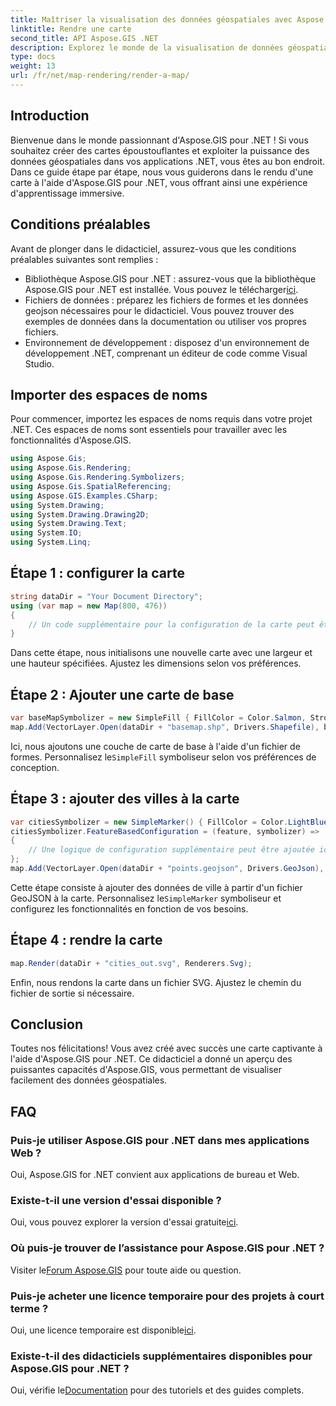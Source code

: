 ```yaml
---
title: Maîtriser la visualisation des données géospatiales avec Aspose.GIS
linktitle: Rendre une carte
second_title: API Aspose.GIS .NET
description: Explorez le monde de la visualisation de données géospatiales avec Aspose.GIS pour .NET. Créez de superbes cartes sans effort. Télécharger maintenant! #Aspose #SIG
type: docs
weight: 13
url: /fr/net/map-rendering/render-a-map/
---
```

## Introduction
Bienvenue dans le monde passionnant d'Aspose.GIS pour .NET ! Si vous souhaitez créer des cartes époustouflantes et exploiter la puissance des données géospatiales dans vos applications .NET, vous êtes au bon endroit. Dans ce guide étape par étape, nous vous guiderons dans le rendu d'une carte à l'aide d'Aspose.GIS pour .NET, vous offrant ainsi une expérience d'apprentissage immersive.
## Conditions préalables
Avant de plonger dans le didacticiel, assurez-vous que les conditions préalables suivantes sont remplies :
-  Bibliothèque Aspose.GIS pour .NET : assurez-vous que la bibliothèque Aspose.GIS pour .NET est installée. Vous pouvez le télécharger[ici](https://releases.aspose.com/gis/net/).
- Fichiers de données : préparez les fichiers de formes et les données geojson nécessaires pour le didacticiel. Vous pouvez trouver des exemples de données dans la documentation ou utiliser vos propres fichiers.
- Environnement de développement : disposez d'un environnement de développement .NET, comprenant un éditeur de code comme Visual Studio.
## Importer des espaces de noms
Pour commencer, importez les espaces de noms requis dans votre projet .NET. Ces espaces de noms sont essentiels pour travailler avec les fonctionnalités d'Aspose.GIS.
```csharp
using Aspose.Gis;
using Aspose.Gis.Rendering;
using Aspose.Gis.Rendering.Symbolizers;
using Aspose.Gis.SpatialReferencing;
using Aspose.GIS.Examples.CSharp;
using System.Drawing;
using System.Drawing.Drawing2D;
using System.Drawing.Text;
using System.IO;
using System.Linq;
```
## Étape 1 : configurer la carte
```csharp
string dataDir = "Your Document Directory";
using (var map = new Map(800, 476))
{
    // Un code supplémentaire pour la configuration de la carte peut être ajouté ici.
}
```
Dans cette étape, nous initialisons une nouvelle carte avec une largeur et une hauteur spécifiées. Ajustez les dimensions selon vos préférences.
## Étape 2 : Ajouter une carte de base
```csharp
var baseMapSymbolizer = new SimpleFill { FillColor = Color.Salmon, StrokeWidth = 0.75 };
map.Add(VectorLayer.Open(dataDir + "basemap.shp", Drivers.Shapefile), baseMapSymbolizer);
```
 Ici, nous ajoutons une couche de carte de base à l'aide d'un fichier de formes. Personnalisez le`SimpleFill` symboliseur selon vos préférences de conception.
## Étape 3 : ajouter des villes à la carte
```csharp
var citiesSymbolizer = new SimpleMarker() { FillColor = Color.LightBlue };
citiesSymbolizer.FeatureBasedConfiguration = (feature, symbolizer) =>
{
    // Une logique de configuration supplémentaire peut être ajoutée ici.
};
map.Add(VectorLayer.Open(dataDir + "points.geojson", Drivers.GeoJson), citiesSymbolizer);
```
 Cette étape consiste à ajouter des données de ville à partir d'un fichier GeoJSON à la carte. Personnalisez le`SimpleMarker` symboliseur et configurez les fonctionnalités en fonction de vos besoins.
## Étape 4 : rendre la carte
```csharp
map.Render(dataDir + "cities_out.svg", Renderers.Svg);
```
Enfin, nous rendons la carte dans un fichier SVG. Ajustez le chemin du fichier de sortie si nécessaire.
## Conclusion
Toutes nos félicitations! Vous avez créé avec succès une carte captivante à l'aide d'Aspose.GIS pour .NET. Ce didacticiel a donné un aperçu des puissantes capacités d'Aspose.GIS, vous permettant de visualiser facilement des données géospatiales.
## FAQ
### Puis-je utiliser Aspose.GIS pour .NET dans mes applications Web ?
Oui, Aspose.GIS for .NET convient aux applications de bureau et Web.
### Existe-t-il une version d'essai disponible ?
Oui, vous pouvez explorer la version d'essai gratuite[ici](https://releases.aspose.com/).
### Où puis-je trouver de l’assistance pour Aspose.GIS pour .NET ?
 Visiter le[Forum Aspose.GIS](https://forum.aspose.com/c/gis/33) pour toute aide ou question.
### Puis-je acheter une licence temporaire pour des projets à court terme ?
 Oui, une licence temporaire est disponible[ici](https://purchase.aspose.com/temporary-license/).
### Existe-t-il des didacticiels supplémentaires disponibles pour Aspose.GIS pour .NET ?
 Oui, vérifie le[Documentation](https://reference.aspose.com/gis/net/) pour des tutoriels et des guides complets.